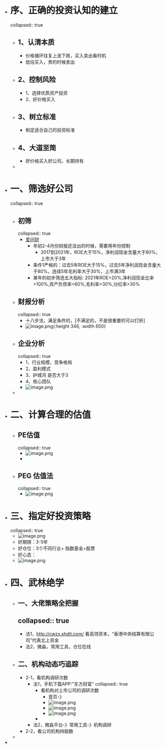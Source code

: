 - # 序、正确的投资认知的建立
  collapsed:: true
	- ## 1、认清本质
		- 价格循环往复上涨下跌，买入卖出看时机
		- 低估买入，贵的时候卖出
	- ## 2、控制风险
		- 1、选择优质资产投资
		- 2、好价格买入
	- ## 3、树立标准
		- 制定适合自己的投资标准
	- ## 4、大道至简
		- 好价格买入好公司，长期持有
	-
- # 一、筛选好公司
  collapsed:: true
	- ## 初筛
	  collapsed:: true
		- [爱问财](http://www.iwencai.com/stockpick?qs=return_stock)
			- 年初2-4月份财报还没出的时候，需要用年份控制
				- 2017到2021年，ROE大于15%，净利润现金含量大于80%，上市大于3年
			- 条件1严格的：过去5年ROE大于15%，过去5年净利润现金含量大于80%，连续5年毛利率大于30%，上市满3年
			- 某年的初步筛选五大指标: 2021年ROE>20%,净利润现金比率>100%,资产负债率<60%,毛利率>30%,分红率>30%
	- ## 财报分析
	  collapsed:: true
		- 十八步法，满足条件的，[不满足的，不是很重要的可以打折]
		- ![image.png](../assets/image_1647779021445_0.png){:height 346, :width 650}
	- ## 企业分析
	  collapsed:: true
		- 1、行业规模，竞争格局
		- 2、盈利模式
		- 3、护城河 是否大于3
		- 4、核心团队
		- ![image.png](../assets/image_1647781135031_0.png)
	-
- # 二、计算合理的估值
	- ## PE估值
	  collapsed:: true
		- ![image.png](../assets/image_1647781195547_0.png)
		-
	- ## PEG 估值法
	  collapsed:: true
		- ![image.png](../assets/image_1647781240605_0.png)
- # 三、指定好投资策略
  collapsed:: true
	- ![image.png](../assets/image_1647781323522_0.png)
	- 好期限：3-5年
	- 好仓位：3个不同行业+ 指数基金+股票
	- 好心态：
	- ![image.png](../assets/image_1647781677542_0.png)
- # 四、武林绝学
	- ## 一、大佬策略全把握
	  collapsed:: true
		-
		- 法1，http://cwzx.shdjt.com/    看高领资本，“香港中央结算有限公司”代表北上资金
		- 法2，微淼，常用工具，仓位在线
	- ## 二、机构动态巧追踪
		- 2-1，看机构调研次数
			- 法1，手机下载APP:"东方财富"
			  collapsed:: true
				- 看机构对上市公司的调研次数
					- 首页-》
					- ![image.png](../assets/image_1647782710806_0.png)
					- ![image.png](../assets/image_1647782729227_0.png)
					- ![image.png](../assets/image_1647782749716_0.png)
				-
			- 法2，微淼平台-》常用工具-》机构调研
		- 2-2，看公司机构持股数
	-
-